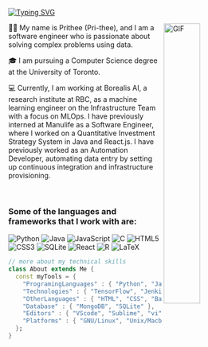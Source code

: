 [![Typing SVG](https://readme-typing-svg.herokuapp.com?font=Time+New+Roman&duration=4000&pause=1000&color=F7F7F7&width=800&lines=Hi%2C+my+name+is+Prithee.+Welcome+to+my+Github+page+%F0%9F%91%8B%F0%9F%8F%BD;Below+you+can+find+out+more+about+me+%F0%9F%91%87%F0%9F%8F%BD+)](https://git.io/typing-svg)

<img align="right" alt="GIF" 
     src="https://media.giphy.com/media/IpeYSEZshTefe/giphy.gif" width="38%" />

👋🏽 My name is Prithee (Pri-thee), and I am a software engineer who is passionate about solving complex problems using data. 
<br />

🎓 I am pursuing a Computer Science degree at the University of Toronto.
<br />


💻 Currently, I am working at Borealis AI, a research institute at RBC, as a machine learning engineer on the Infrastructure Team with a focus on MLOps. I have previously interned at Manulife as a Software Engineer, where I worked on a Quantitative Investment Strategy
System in Java and React.js. I have previously worked as an Automation Developer, automating data entry by setting up 
continuous integration and infrastructure provisioning.

<br />


### Some of the languages and frameworks that I work with are:
![Python](https://img.shields.io/badge/python-3670A0?style=for-the-badge&logo=python&logoColor=ffdd54)
![Java](https://img.shields.io/badge/java-%23ED8B00.svg?style=for-the-badge&logo=java&logoColor=white)
![JavaScript](https://img.shields.io/badge/javascript-%23323330.svg?style=for-the-badge&logo=javascript&logoColor=%23F7DF1E)
![C](https://img.shields.io/badge/c-%2300599C.svg?style=for-the-badge&logo=c&logoColor=white)
![HTML5](https://img.shields.io/badge/html5-%23E34F26.svg?style=for-the-badge&logo=html5&logoColor=white)
![CSS3](https://img.shields.io/badge/css3-%231572B6.svg?style=for-the-badge&logo=css3&logoColor=white)
![SQLite](https://img.shields.io/badge/sqlite-%2307405e.svg?style=for-the-badge&logo=sqlite&logoColor=white)
![React](https://img.shields.io/badge/react-%2320232a.svg?style=for-the-badge&logo=react&logoColor=%2361DAFB)
![R](https://img.shields.io/badge/r-%23276DC3.svg?style=for-the-badge&logo=r&logoColor=white)
![LaTeX](https://img.shields.io/badge/latex-%23008080.svg?style=for-the-badge&logo=latex&logoColor=white)

``` dart
// more about my technical skills
class About extends Me { 
  const myTools = {  
    "ProgramingLanguages" : { "Python", "Java", "JavaScript", "C", "C++", "SQL", "R", "Ruby", "PHP" },
    "Technologies" : { "TensorFlow", "Jenkins", "Docker", "Kubernetes", "AWS", "Django", "Keras", "PyTorch", "Git", "Flask",  "React"}
    "OtherLanguages" : { "HTML", "CSS", "Bash", "Latex", "Json", "Markdown" },
    "Database" : { "MongoDB", "SQLite" },
    "Editors" : { "VScode", "Sublime", "vi", "PyCharm", "IntelliJ" },
    "Platforms" : { "GNU/Linux", "Unix/Macbook", "Windows" }
  };
}
```






<!--
**pritheeroy/pritheeroy** is a ✨ _special_ ✨ repository because its `README.md` (this file) appears on your GitHub profile.

Here are some ideas to get you started:

- 🔭 I’m currently working on ...
- 🌱 I’m currently learning ...
- 👯 I’m looking to collaborate on ...
- 🤔 I’m looking for help with ...
- 💬 Ask me about ...
- 📫 How to reach me: ...
- 😄 Pronouns: ...
- ⚡ Fun fact: ...
-->
